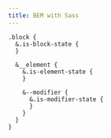```yaml
---
title: BEM with Sass
---
```


    .block {
      &.is-block-state {
      }

      &__element {
        &.is-element-state {
        }

        &--modifier {
          &.is-modifier-state {
          }
        }
      }
    }